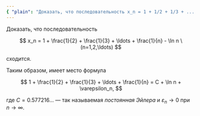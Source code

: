 ```yaml
---
{ "plain": "Доказать, что последовательность x_n = 1 + 1/2 + 1/3 + ... + 1/n - ln (n) сходится. Таким образом, имеет место формула 1 + 1/2 + 1/3 + ... + 1/n = C + ln(n) + e_n, где C = 0.577216... — так называемая постоянная Эйлера и e_n стремится к 0 при n стремящемся к бесконечности." }
---
```


Доказать, что последовательность

$$ x_n = 1 + \frac{1}{2} + \frac{1}{3} + \ldots + \frac{1}{n} - \ln n \ (n=1,2,\ldots) $$

сходится.

Таким образом, имеет место формула

$$ 1 + \frac{1}{2} + \frac{1}{3} + \ldots + \frac{1}{n} = C + \ln n + \varepsilon_n, $$

где $C = 0.577216\ldots$ — так называемая *постоянная Эйлера* и $\varepsilon_n \to 0$ при $n\to\infty$.